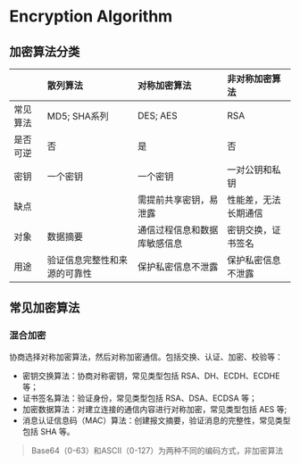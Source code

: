# Encryption Algorithm

## 加密算法分类

|  | 散列算法 | 对称加密算法 | 非对称加密算法 |
| :--- | :--- | :--- | :--- |
| 常见算法 | MD5; SHA系列 | DES; AES | RSA |
| 是否可逆 | 否 | 是 | 否 |
| 密钥 | 一个密钥 | 一个密钥 | 一对公钥和私钥 |
| 缺点 |  | 需提前共享密钥，易泄露 | 性能差，无法长期通信 |
| 对象 | 数据摘要 | 通信过程信息和数据库敏感信息 | 密钥交换，证书签名 |
| 用途 | 验证信息完整性和来源的可靠性 | 保护私密信息不泄露 | 保护私密信息不泄露 |

## 常见加密算法

### 混合加密

协商选择对称加密算法，然后对称加密通信。包括交换、认证、加密、校验等：

* 密钥交换算法：协商对称密钥，常见类型包括 RSA、DH、ECDH、ECDHE 等；
* 证书签名算法：验证身份，常见类型包括 RSA、DSA、ECDSA 等；
* 加密数据算法：对建立连接的通信内容进行对称加密，常见类型包括 AES 等;
* 消息认证信息码（MAC）算法：创建报文摘要，验证消息的完整性，常见类型包括 SHA 等。







> Base64（0-63）和ASCII（0-127）为两种不同的编码方式，非加密算法



